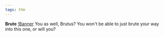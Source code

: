 ```yaml
---
tags: thm
---
```

**Brute**
[!Banner](./src/uploads/brute.png)
You as well, Brutus?
You won't be able to just brute your way into this one, or will you?